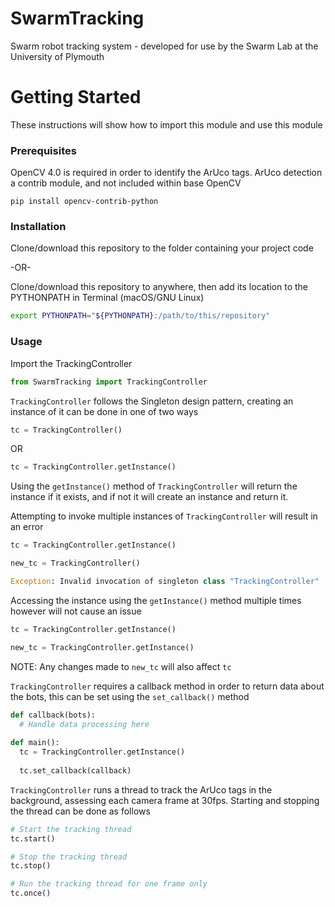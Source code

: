 # SwarmTracking
Swarm robot tracking system - developed for use by the Swarm Lab at the University of Plymouth

# Getting Started
These instructions will show how to import this module and use this module

### Prerequisites
OpenCV 4.0 is required in order to identify the ArUco tags. ArUco detection a contrib module, and not included within base OpenCV
```
pip install opencv-contrib-python
```

### Installation
Clone/download this repository to the folder containing your project code

-OR-

Clone/download this repository to anywhere, then add its location to the PYTHONPATH in Terminal (macOS/GNU Linux)
```bash
export PYTHONPATH="${PYTHONPATH}:/path/to/this/repository"
```


### Usage
Import the TrackingController
```python
from SwarmTracking import TrackingController
```

`TrackingController` follows the Singleton design pattern, creating an instance of it can be done in one of two ways
```python
tc = TrackingController()
```

OR

```python
tc = TrackingController.getInstance()
```
Using the `getInstance()` method of `TrackingController` will return the instance if it exists, and if not it will create an instance and return it.

Attempting to invoke multiple instances of `TrackingController` will result in an error
```python
tc = TrackingController.getInstance()

new_tc = TrackingController()

Exception: Invalid invocation of singleton class "TrackingController"
```

Accessing the instance using the `getInstance()` method multiple times however will not cause an issue
```python
tc = TrackingController.getInstance()

new_tc = TrackingController.getInstance()
```

NOTE: Any changes made to `new_tc` will also affect `tc`

`TrackingController` requires a callback method in order to return data about the bots, this can be set using the `set_callback()` method
```python
def callback(bots):
  # Handle data processing here
  
def main():
  tc = TrackingController.getInstance()
  
  tc.set_callback(callback)
```

`TrackingController` runs a thread to track the ArUco tags in the background, assessing each camera frame at 30fps. Starting and stopping the thread can be done as follows
```python
# Start the tracking thread
tc.start()

# Stop the tracking thread
tc.stop()

# Run the tracking thread for one frame only
tc.once()
```

